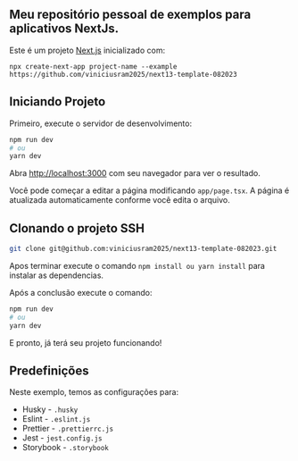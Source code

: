 ## Meu repositório pessoal de exemplos para aplicativos NextJs.


Este é um projeto [Next.js](https://nextjs.org/) inicializado com:
```basg
npx create-next-app project-name --example https://github.com/viniciusram2025/next13-template-082023
```

## Iniciando Projeto

Primeiro, execute o servidor de desenvolvimento:

```bash
npm run dev
# ou
yarn dev
```

Abra [http://localhost:3000](http://localhost:3000) com seu navegador para ver o resultado.

Você pode começar a editar a página modificando `app/page.tsx`. A página é atualizada automaticamente conforme você edita o arquivo.

## Clonando o projeto SSH

```bash
git clone git@github.com:viniciusram2025/next13-template-082023.git
```
Apos terminar execute o comando `npm install ou yarn install` para instalar as dependencias.

Após a conclusão execute o comando: 

```bash
npm run dev
# ou
yarn dev
```
E pronto, já terá seu projeto funcionando!


## Predefinições

Neste exemplo, temos as configurações para:

- Husky - `.husky`
- Eslint - `.eslint.js`
- Prettier - `.prettierrc.js`
- Jest - `jest.config.js`
- Storybook - `.storybook`

